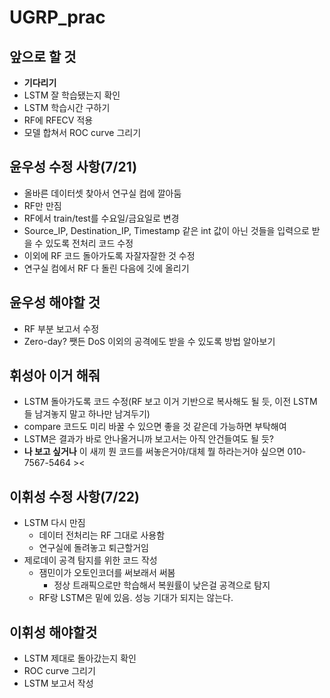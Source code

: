 # UGRP_prac

## 앞으로 할 것
- **기다리기**
- LSTM 잘 학습됐는지 확인
- LSTM 학습시간 구하기
- RF에 RFECV 적용
- 모델 합쳐서 ROC curve 그리기

## 윤우성 수정 사항(7/21)
- 올바른 데이터셋 찾아서 연구실 컴에 깔아둠
- RF만 만짐
- RF에서 train/test를 수요일/금요일로 변경
- Source_IP, Destination_IP, Timestamp 같은 int 값이 아닌 것들을 입력으로 받을 수 있도록 전처리 코드 수정
- 이외에 RF 코드 돌아가도록 자잘자잘한 것 수정
- 연구실 컴에서 RF 다 돌린 다음에 깃에 올리기

## 윤우성 해야할 것
- RF 부분 보고서 수정
- Zero-day? 쨋든 DoS 이외의 공격에도 받을 수 있도록 방법 알아보기

## 휘성아 이거 해줘
- LSTM 돌아가도록 코드 수정(RF 보고 이거 기반으로 복사해도 될 듯, 이전 LSTM들 남겨놓지 말고 하나만 남겨두기)
- compare 코드도 미리 바꿀 수 있으면 좋을 것 같은데 가능하면 부탁해여
- LSTM은 결과가 바로 안나올거니까 보고서는 아직 안건들여도 될 듯?
- **나 보고 싶거나** 이 새끼 뭔 코드를 써놓은거야/대체 뭘 하라는거야 싶으면 010-7567-5464 ><

## 이휘성 수정 사항(7/22)
- LSTM 다시 만짐
  - 데이터 전처리는 RF 그대로 사용함
  - 연구실에 돌려놓고 퇴근할거임
- 제로데이 공격 탐지를 위한 코드 작성
  - 잼민이가 오토인코더를 써보래서 써봄
    - 정상 트래픽으로만 학습해서 복원률이 낮은걸 공격으로 탐지
  - RF랑 LSTM은 밑에 있음. 성능 기대가 되지는 않는다.

## 이휘성 해야할것
- LSTM 제대로 돌아갔는지 확인
- ROC curve 그리기
- LSTM 보고서 작성
